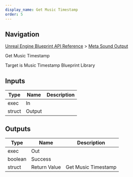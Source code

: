 ```yaml
---
display_name: Get Music Timestamp
order: 5
---
```

## Navigation

[Unreal Engine Blueprint API Reference](https://dev.epicgames.com/documentation/en-us/unreal-engine/BlueprintAPI) > [Meta Sound Output](https://dev.epicgames.com/documentation/en-us/unreal-engine/BlueprintAPI/MetaSoundOutput)

Get Music Timestamp

Target is Music Timestamp Blueprint Library

## Inputs

| Type | Name | Description |
| --- | --- | --- |
| exec | In |  |
| struct | Output |  |

## Outputs

| Type | Name | Description |
| --- | --- | --- |
| exec | Out |  |
| boolean | Success |  |
| struct | Return Value | Get Music Timestamp |

